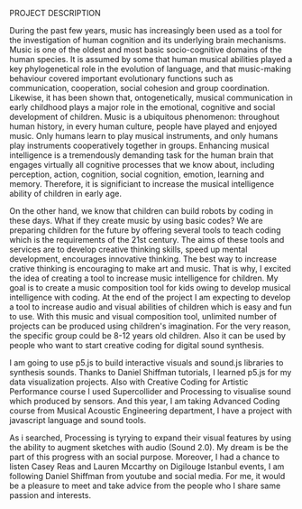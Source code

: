 PROJECT DESCRIPTION

During the past few years, music has increasingly been used as a tool for the investigation of human cognition and its underlying brain mechanisms. Music is one of the oldest and most basic socio-cognitive domains of the human species. It is assumed by some that human musical abilities played a key phylogenetical role in the evolution of language, and that music-making behaviour covered important evolutionary functions such as communication, cooperation, social cohesion and group coordination. Likewise, it has been shown that, ontogenetically, musical communication in early childhood plays a major role in the emotional, cognitive and social development of children. Music is a ubiquitous phenomenon: throughout human history, in every human culture, people have played and enjoyed music. Only humans learn to play musical instruments, and only humans play instruments cooperatively together in groups. Enhancing musical intelligence is a tremendously demanding task for the human brain that engages virtually all cognitive processes that we know about, including perception, action, cognition, social cognition, emotion, learning and memory. Therefore, it is significiant to increase the  musical intelligence ability of children in early age. 

On the other hand, we know that children can build robots by coding in these days. What if they create music by using basic codes? We are preparing children for the future by offering several tools to teach coding which is the requirements of the 21st century. The aims of these tools and services are to develop creative thinking skills, speed up mental development, encourages innovative thinking. The best way to increase crative thinking is encouraging to make art and music. That is why, I excited the idea of creating a tool to increase music intelligence for children. My goal is to create a music composition tool for kids owing to develop musical intelligence with coding.  At the end of the project I am expecting to develop a tool to increase audio and visual abilities of children which is easy and fun to use. With this music and visual composition tool, unlimited number of projects can be produced using children's imagination. For the very reason, the specific group could be 8-12 years old children. Also it can be used by people who want to start creative coding for digital sound synthesis. 

I am going to use p5.js to build interactive visuals and sound.js libraries to synthesis sounds. Thanks to Daniel Shiffman tutorials, I learned p5.js for my data visualization projects. Also with Creative Coding for Artistic Performance course I used Supercollider and Processing to visualise sound which produced by sensors. And this year, I am taking Advanced Coding course from Musical Acoustic Engineering department, I have a project with javascript language and sound tools.

As i searched, Processing is tyrying to expand their visual features by  using the ability to augment sketches with audio (Sound 2.0). My dream is be the part of this progress with an social purpose. Moreover, I had a chance to listen Casey Reas and Lauren Mccarthy on Digilouge Istanbul events, I am following Daniel Shiffman from youtube and social media. For me, it would be a pleasure to meet and take advice from the people who I share same passion and interests. 
